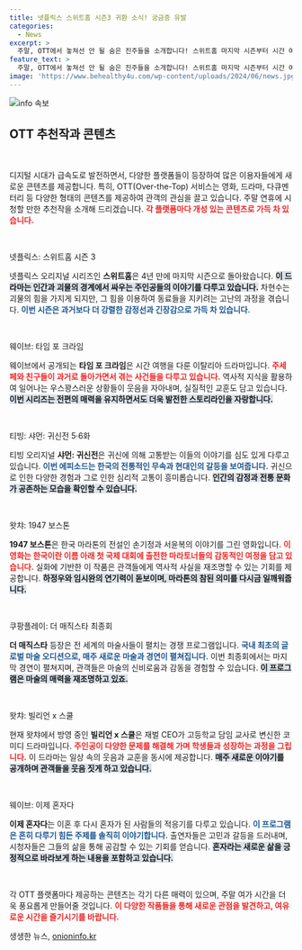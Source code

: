 ```yaml
---
title: 넷플릭스 스위트홈 시즌3 귀환 소식! 궁금증 유발
categories:
  - News
excerpt: >
  주말, OTT에서 놓쳐선 안 될 숨은 진주들을 소개합니다! 스위트홈 마지막 시즌부터 시간 여행을 다루는 타임 포 크라임, 심층 다큐 샤먼: 귀신전까지. 다양한 장르를 통해 감동과 긴장감을 만끽하세요!
feature_text: >
  주말, OTT에서 놓쳐선 안 될 숨은 진주들을 소개합니다! 스위트홈 마지막 시즌부터 시간 여행을 다루는 타임 포 크라임, 심층 다큐 샤먼: 귀신전까지. 다양한 장르를 통해 감동과 긴장감을 만끽하세요!
image: 'https://www.behealthy4u.com/wp-content/uploads/2024/06/news.jpg'
---
```


<p><img src="https://www.behealthy4u.com/wp-content/uploads/2024/06/news.jpg" alt="info 속보" /></p>

<h2 data-ke-size="size26">OTT 추천작과 콘텐츠</h2>

<p data-ke-size="size16">&nbsp;</p>

<p>디지털 시대가 급속도로 발전하면서, 다양한 플랫폼들이 등장하여 많은 이용자들에게 새로운 콘텐츠를 제공합니다. 특히, OTT(Over-the-Top) 서비스는 영화, 드라마, 다큐멘터리 등 다양한 형태의 콘텐츠를 제공하여 관객의 관심을 끌고 있습니다. 주말 연휴에 시청할 만한 추천작을 소개해 드리겠습니다. <b><span style="color: #ee2323;">각 플랫폼마다 개성 있는 콘텐츠로 가득 차 있습니다.</span></b> </p>

<p data-ke-size="size16">&nbsp;</p>

<p>넷플릭스: 스위트홈 시즌 3</p>

<p>넷플릭스 오리지널 시리즈인 <strong>스위트홈</strong>은 4년 만에 마지막 시즌으로 돌아왔습니다. <b><span style="background-color: #21538527;">이 드라마는 인간과 괴물의 경계에서 싸우는 주인공들의 이야기를 다루고 있습니다.</span></b> 차현수는 괴물의 힘을 가지게 되지만, 그 힘을 이용하여 동료들을 지키려는 고난의 과정을 겪습니다. <b><span style="color: #1a5490;">이번 시즌은 과거보다 더 강렬한 감정선과 긴장감으로 가득 차 있습니다.</span></b> </p>

<p data-ke-size="size16">&nbsp;</p>

<p>웨이브: 타임 포 크라임</p>

<p>웨이브에서 공개되는 <strong>타임 포 크라임</strong>은 시간 여행을 다룬 이탈리아 드라마입니다. <b><span style="color: #ee2323;">주세페와 친구들이 과거로 돌아가면서 겪는 사건들을 다루고 있습니다.</span></b> 역사적 지식을 활용하여 일어나는 우스꽝스러운 상황들이 웃음을 자아내며, 실질적인 교훈도 담고 있습니다. <b><span style="background-color: #21538527;">이번 시리즈는 전편의 매력을 유지하면서도 더욱 발전한 스토리라인을 자랑합니다.</span></b> </p>

<p data-ke-size="size16">&nbsp;</p>

<p>티빙: 샤먼: 귀신전 5·6화</p>

<p>티빙 오리지널 <strong>샤먼: 귀신전</strong>은 귀신에 의해 고통받는 이들의 이야기를 심도 있게 다루고 있습니다. <b><span style="color: #1a5490;">이번 에피소드는 한국의 전통적인 무속과 현대인의 갈등을 보여줍니다.</span></b> 귀신으로 인한 다양한 경험과 그로 인한 심리적 고통이 흥미롭습니다. <b><span style="background-color: #21538527;">인간의 감정과 전통 문화가 공존하는 모습을 확인할 수 있습니다.</span></b> </p>

<p data-ke-size="size16">&nbsp;</p>

<p>왓챠: 1947 보스톤</p>

<p><strong>1947 보스톤</strong>은 한국 마라톤의 전설인 손기정과 서윤복의 이야기를 그린 영화입니다. <b><span style="color: #ee2323;">이 영화는 한국이란 이름 아래 첫 국제 대회에 출전한 마라토너들의 감동적인 여정을 담고 있습니다.</span></b> 실화에 기반한 이 작품은 관객들에게 역사적 사실을 재조명할 수 있는 기회를 제공합니다. <b><span style="background-color: #21538527;">하정우와 임시완의 연기력이 돋보이며, 마라톤의 참된 의미를 다시금 일깨워줍니다.</span></b></p>

<p data-ke-size="size16">&nbsp;</p>

<p>쿠팡플레이: 더 매직스타 최종회</p>

<p><strong>더 매직스타</strong> 등장은 전 세계의 마술사들이 펼치는 경쟁 프로그램입니다. <b><span style="color: #1a5490;">국내 최초의 글로벌 마술 오디션으로, 매주 새로운 마술과 경연이 펼쳐집니다.</span></b> 이번 최종회에서는 마지막 경연이 펼쳐지며, 관객들은 마술의 신비로움과 감동을 경험할 수 있습니다. <b><span style="background-color: #21538527;">이 프로그램은 마술의 매력을 재조명하고 있죠.</span></b> </p>

<p data-ke-size="size16">&nbsp;</p>

<p>왓챠: 빌리언 x 스쿨</p>

<p>현재 왓챠에서 방영 중인 <strong>빌리언 x 스쿨</strong>은 재벌 CEO가 고등학교 담임 교사로 변신한 코미디 드라마입니다. <b><span style="color: #ee2323;">주인공이 다양한 문제를 해결해 가며 학생들과 성장하는 과정을 그립니다.</span></b> 이 드라마는 일상 속의 웃음과 교훈을 동시에 제공합니다. <b><span style="background-color: #21538527;">매주 새로운 이야기를 공개하며 관객들을 웃음 짓게 하고 있습니다.</span></b></p>

<p data-ke-size="size16">&nbsp;</p>

<p>웨이브: 이제 혼자다</p>

<p><strong>이제 혼자다</strong>는 이혼 후 다시 혼자가 된 사람들의 적응기를 다루고 있습니다. <b><span style="color: #1a5490;">이 프로그램은 흔히 다루기 힘든 주제를 솔직히 이야기합니다.</span></b> 출연자들은 고민과 갈등을 드러내며, 시청자들은 그들의 삶을 통해 공감할 수 있는 기회를 얻습니다. <b><span style="background-color: #21538527;">혼자라는 새로운 삶을 긍정적으로 바라보게 하는 내용을 포함하고 있습니다.</span></b> </p>

<p data-ke-size="size16">&nbsp;</p>

<p>각 OTT 플랫폼마다 제공하는 콘텐츠는 각기 다른 매력이 있으며, 주말 여가 시간을 더욱 풍요롭게 만들어줄 것입니다. <b><span style="color: #ee2323;">이 다양한 작품들을 통해 새로운 관점을 발견하고, 여유로운 시간을 즐기시기를 바랍니다.</span></b></p>
생생한 뉴스, <a href="https://onioninfo.kr" rel="dofollow">onioninfo.kr</a>


